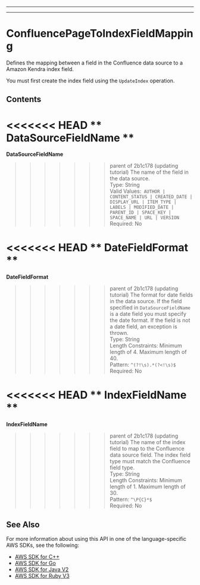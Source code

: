 --------

--------

# ConfluencePageToIndexFieldMapping<a name="API_ConfluencePageToIndexFieldMapping"></a>

Defines the mapping between a field in the Confluence data source to a Amazon Kendra index field\.

You must first create the index field using the `UpdateIndex` operation\. 

## Contents<a name="API_ConfluencePageToIndexFieldMapping_Contents"></a>

<<<<<<< HEAD
 ** DataSourceFieldName **   <a name="Kendra-Type-ConfluencePageToIndexFieldMapping-DataSourceFieldName"></a>
=======
 **DataSourceFieldName**   <a name="Kendra-Type-ConfluencePageToIndexFieldMapping-DataSourceFieldName"></a>
>>>>>>> parent of 2b1c178 (updating tutorial)
The name of the field in the data source\.   
Type: String  
Valid Values:` AUTHOR | CONTENT_STATUS | CREATED_DATE | DISPLAY_URL | ITEM_TYPE | LABELS | MODIFIED_DATE | PARENT_ID | SPACE_KEY | SPACE_NAME | URL | VERSION`   
Required: No

<<<<<<< HEAD
 ** DateFieldFormat **   <a name="Kendra-Type-ConfluencePageToIndexFieldMapping-DateFieldFormat"></a>
=======
 **DateFieldFormat**   <a name="Kendra-Type-ConfluencePageToIndexFieldMapping-DateFieldFormat"></a>
>>>>>>> parent of 2b1c178 (updating tutorial)
The format for date fields in the data source\. If the field specified in `DataSourceFieldName` is a date field you must specify the date format\. If the field is not a date field, an exception is thrown\.  
Type: String  
Length Constraints: Minimum length of 4\. Maximum length of 40\.  
Pattern: `^(?!\s).*(?<!\s)$`   
Required: No

<<<<<<< HEAD
 ** IndexFieldName **   <a name="Kendra-Type-ConfluencePageToIndexFieldMapping-IndexFieldName"></a>
=======
 **IndexFieldName**   <a name="Kendra-Type-ConfluencePageToIndexFieldMapping-IndexFieldName"></a>
>>>>>>> parent of 2b1c178 (updating tutorial)
The name of the index field to map to the Confluence data source field\. The index field type must match the Confluence field type\.  
Type: String  
Length Constraints: Minimum length of 1\. Maximum length of 30\.  
Pattern: `^\P{C}*$`   
Required: No

## See Also<a name="API_ConfluencePageToIndexFieldMapping_SeeAlso"></a>

For more information about using this API in one of the language\-specific AWS SDKs, see the following:
+  [ AWS SDK for C\+\+](https://docs.aws.amazon.com/goto/SdkForCpp/kendra-2019-02-03/ConfluencePageToIndexFieldMapping) 
+  [ AWS SDK for Go](https://docs.aws.amazon.com/goto/SdkForGoV1/kendra-2019-02-03/ConfluencePageToIndexFieldMapping) 
+  [ AWS SDK for Java V2](https://docs.aws.amazon.com/goto/SdkForJavaV2/kendra-2019-02-03/ConfluencePageToIndexFieldMapping) 
+  [ AWS SDK for Ruby V3](https://docs.aws.amazon.com/goto/SdkForRubyV3/kendra-2019-02-03/ConfluencePageToIndexFieldMapping) 
